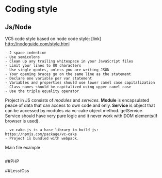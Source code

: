 # Coding style

## Js/Node
VC5 code style based on node code style: [link] http://nodeguide.com/style.html

    - 2 space indention
    - Use semicolons
    - Clean up any trailing whitespace in your JavaScript files
    - Limit your lines to 80 characters
    - Use single quotes, unless you are writing JSON
    - Your opening braces go on the same line as the statement 
    - Declare one variable per var statement
    - Variables and properties should use lower camel case capitalization
    - Class names should be capitalized using upper camel case
    - Use the triple equality operator


Project in JS consists of *modules* and *services*.
**Module** is encapsulated peace of data that can access to own code and only.
**Service** is object that can be accessed by modules via vc-cake object method. getService.
Service should have very pure logic and it never work with DOM elements(if browser is used).

    - vc-cake.js is a base library to build js:  https://npmjs.com/package/vc-cake
    - Project is bundled with webpack. 

Main file example

```javascript


```

##PHP

##Less/Css

